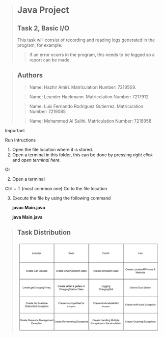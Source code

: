 > # Java Project
> ## Task 2, Basic I/O
> This task will consist of recording and reading logs generated in the program, for example:
>> If an error ocurrs in the program, this needs to be logged so a report can be made. 

> ## Authors
>> Name: Hazhir Amiri.
>> Matriculation Number: 7218509.
>
>> Name: Leander Hackmann.
>> Matriculation Number: 7217912
>
>> Name: Luis Fernando Rodriguez Gutierrez.
>> Matriculation Number: 7219085
>
>> Name: Mohammed Al Salihi.
>> Matriculation Number: 7218958.

> [!IMPORTANT]
> Run Intructions
> 1. Open the file location where it is stored.
> 2. Open a terminal in this folder, this can be done by pressing *right click* and *open terminal here*.
>
> Or
>
> 2. Open a terminal
>    
>   Ctrl + T (most common one)
>   Go to the file location
> 
> 3. Execute the file by using the following command
>
>    **javac Main.java**
>    
>    **java Main.java**


> ## Task Distribution
> ![Alt text](image.png)

